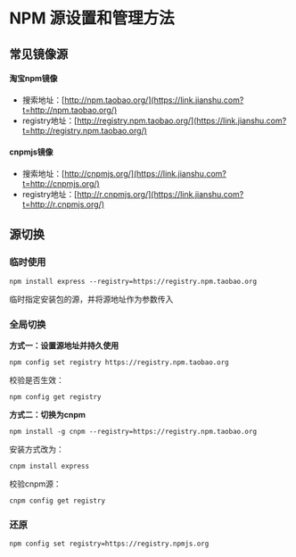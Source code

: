 # NPM 源设置和管理方法

## 常见镜像源

#### 淘宝npm镜像

-   搜索地址：[](https://link.jianshu.com?t=http://npm.taobao.org/)[http://npm.taobao.org/](https://link.jianshu.com?t=http://npm.taobao.org/)
-   registry地址：[](https://link.jianshu.com?t=http://registry.npm.taobao.org/)[http://registry.npm.taobao.org/](https://link.jianshu.com?t=http://registry.npm.taobao.org/)

#### cnpmjs镜像

-   搜索地址：[](https://link.jianshu.com?t=http://cnpmjs.org/)[http://cnpmjs.org/](https://link.jianshu.com?t=http://cnpmjs.org/)
-   registry地址：[](https://link.jianshu.com?t=http://r.cnpmjs.org/)[http://r.cnpmjs.org/](https://link.jianshu.com?t=http://r.cnpmjs.org/)

## 源切换

### 临时使用

`npm install express --registry=https://registry.npm.taobao.org`

临时指定安装包的源，并将源地址作为参数传入

### 全局切换

**方式一：设置源地址并持久使用**

`npm config set registry https://registry.npm.taobao.org`

校验是否生效：

`npm config get registry`

**方式二：切换为cnpm**

`npm install -g cnpm --registry=https://registry.npm.taobao.org`

安装方式改为：

`cnpm install express`

校验cnpm源：

`cnpm config get registry `

### 还原

`npm config set registry=https://registry.npmjs.org`
